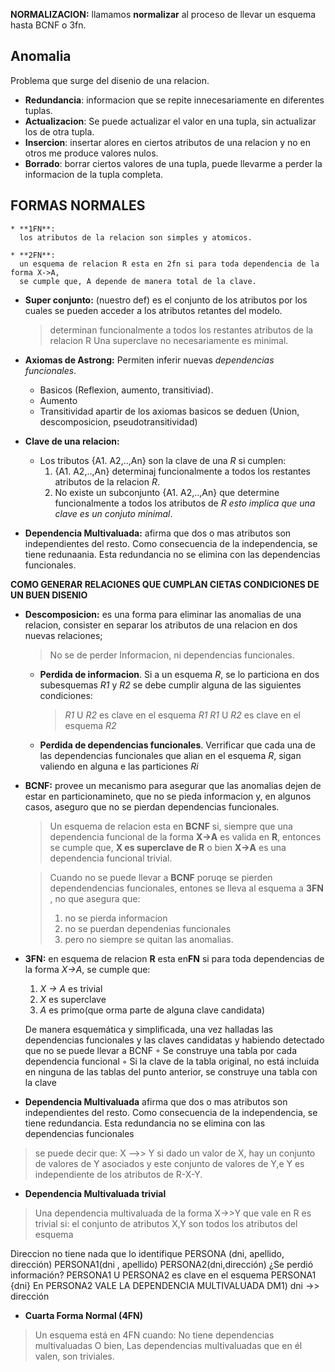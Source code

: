 **NORMALIZACION:**
  llamamos **normalizar** al proceso de llevar un esquema hasta BCNF o 3fn.

## Anomalia
  Problema que surge del disenio de una relacion.
  * **Redundancia**: informacion que se repite innecesariamente en diferentes tuplas.
  * **Actualizacion**: Se puede actualizar el valor en una tupla, sin actualizar los de otra tupla.
  * **Insercion**: insertar alores en ciertos atributos de una relacion y no en otros me produce
  valores nulos.
  * **Borrado**: borrar ciertos valores de una tupla, puede llevarme a perder la informacion de la
  tupla completa.


  ## FORMAS NORMALES
    * **1FN**:
      los atributos de la relacion son simples y atomicos.
  
    * **2FN**:
      un esquema de relacion R esta en 2fn si para toda dependencia de la forma X->A,
      se cumple que, A depende de manera total de la clave.
  
  * **Super conjunto:** (nuestro def) es el conjunto de los atributos por 
  los cuales se pueden acceder a los atributos retantes del modelo.
    > determinan funcionalmente a todos los restantes atributos de la relacion R
    > Una superclave no necesariamente es minimal.

  * **Axiomas de Astrong:** Permiten inferir nuevas _dependencias funcionales_.
    * Basicos (Reflexion, aumento, transitiviad).
    * Aumento
    * Transitividad
    apartir de los axiomas basicos se deduen (Union, descomposicion, pseudotransitividad)

  * **Clave de una relacion:**
    * Los tributos {A1. A2,..,An} son la clave de una *R* si cumplen:
      1. {A1. A2,..,An} determinaj funcionalmente a todos los restantes atributos de la relacion *R*.
      2. No existe un subconjunto {A1. A2,..,An} que determine funcionalmente a todos los atributos de *R* 
      _esto implica que una clave es un conjuto minimal_.

  * **Dependencia Multivaluada:** afirma que dos o mas atributos son independientes del resto.
    Como consecuencia de la independencia, se tiene redunaania. Esta redundancia no se elimina
    con las dependencias funcionales.


**COMO GENERAR RELACIONES QUE CUMPLAN CIETAS CONDICIONES DE UN BUEN DISENIO**

  * **Descomposicion:** es una forma para eliminar las anomalias de una relacion,
    consister en separar los atributos de una relacion en dos nuevas relaciones;

    > No se de perder Informacion, ni dependencias funcionales.

    * **Perdida de informacion**.
      Si a un esquema *R*, se lo particiona en dos subesquemas *R1* y *R2* se debe cumplir
      alguna de las siguientes condiciones:
      > *R1* U *R2* es clave en el esquema *R1*
      > *R1* U *R2* es clave en el esquema *R2*

    * **Perdida de dependencias funcionales**.
      Verrificar que cada una de las dependencias funcionales que alian en el esquema *R*,
      sigan valiendo en alguna e las particiones *Ri*


* **BCNF:** provee un mecanismo para asegurar que las anomalias dejen de estar en
  particionamineto, que no se pieda informacion y, en algunos casos, aseguro que no se
  pierdan dependencias funcionales.

  > Un esquema de relacion esta en **BCNF** si, siempre que una dependencia funcional de la
  > forma **X->A** es valida en **R**, entonces se cumple que, **X es superclave de R** o bien
  > **X->A** es una dependencia funcional trivial.

  > Cuando no se puede llevar a **BCNF** poruqe se pierden dependendencias funcionales, entones
  > se lleva al esquema a **3FN** , no que asegura que:
  >   1. no se pierda informacion
  >   1. no se puerdan dependenias funcionales
  >   1. pero no siempre se quitan las anomalias.

* **3FN:** en esquema de relacion **R** esta en**FN** si para toda dependencias de la forma
  _X->A_, se cumple que: 
    1. _X -> A_ es trivial 
    1. _X_ es superclave
    1. _A_ es primo(que orma parte de alguna clave candidata)

    De manera esquemática y simplificada, una vez halladas las
dependencias funcionales y las claves candidatas y habiendo
detectado que no se puede llevar a BCNF
◦ Se construye una tabla por cada dependencia funcional
◦ Si la clave de la tabla original, no está incluida en
ninguna de las tablas del punto anterior, se construye
una tabla con la clave



* **Dependencia Multivaluada** afirma que dos o mas
atributos son independientes del resto. Como consecuencia de la independencia, se tiene
redundancia. Esta redundancia no se elimina con las dependencias funcionales

>    se puede decir que: X -->> Y si dado un valor de
> X, hay un conjunto de valores de Y asociados y
> este conjunto de valores de Y,e Y es independiente de los
> atributos de R-X-Y.

* **Dependencia Multivaluada trivial**
> Una dependencia multivaluada de la forma X->>Y
> que vale en R es trivial si:
>  el conjunto de atributos X,Y son todos los atributos
> del esquema

Direccion no tiene nada que lo identifique
PERSONA (dni, apellido, dirección)
PERSONA1(dni , apellido)
PERSONA2(dni,dirección)
¿Se perdió información?
PERSONA1 U PERSONA2 es clave en el esquema PERSONA1
{dni}
En PERSONA2 VALE LA DEPENDENCIA MULTIVALUADA
DM1) dni ->> dirección



* **Cuarta Forma Normal (4FN)**
> Un esquema está en 4FN cuando:
>  No tiene dependencias multivaluadas
> O bien,
>  Las dependencias multivaluadas que en él valen,
> son triviales.
